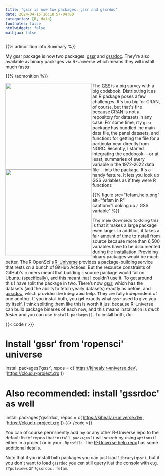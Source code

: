```yaml
---
title: "gssr is now two packages: gssr and gssrdoc"
date: 2024-04-15T16:18:57-04:00
categories: [R, data]
footnotes: false
htmlwidgets: false
mathjax: false
---
```



{{% admonition info Summary %}}

My gssr package is now two packages: [gssr](https://kjhealy.github.io/gssr/) and [gssrdoc](https://kjhealy.github.io/gssrdoc/). They're also available as binary packages via R-Universe which means they will install much faster.

{{% /admonition %}}


<p class="clearfix"><a href="http://kjhealy.github.io/gssr"><img src="/files/misc/hex-gssr.png" width="280" align="left"><a href="http://kjhealy.github.io/gssrdoc"><img src="/files/misc/hex-gssrdoc.png" width="280" align="left"></a></p>


The [GSS](https://gss.norc.org) is a big survey with a big codebook. Distributing it as an R package poses a few challenges. It's too big for CRAN, of course, but that's fine because CRAN is not a repository for datasets in any case. For some time, my `gssr` package has bundled the main data file, the panel datasets, and functions for getting the file for a particular year directly from NORC. Recently, I started integrating the codebook---or at least, summaries of every variable in the 1972-2022 data file---into the package. It's a handy feature. It lets you look up GSS variables as if they were R functions:

{{% figure src="fefam_help.png" alt="fefam in R" caption="Looking up a GSS variable" %}}

The main downside to doing this is that it makes a large package even larger. In addition, it takes a fair amount of time to install from source because more than 6,500 variables have to be documented during the installation. Providing binary packages would be much better. The R OpenSci's [R-Universe](https://r-universe.dev/search/)  provides a package-building service that rests on a bunch of GitHub Actions. But the resource constraints of GitHub's runners meant that building a source package would fail on Ubuntu (specifically), and this meant that I couldn't use it. To get around this I have split the package in two. There’s now [gssr](https://kjhealy.github.io/gssr/), which has the datasets (and the ability to fetch yearly datasets) exactly as before, and [gssrdoc](https://kjhealy.github.io/gssrdoc/), which provides the integrated help. They are fully independent of one another. If you install both, you get exactly what `gssr` used to give you by itself. I think splitting them like this is worth it just because R-Universe can build package binaries of each now, and this means installation is _much faster_ and you can use `install.packages()`. To install both, do:

{{< code r >}}
# Install 'gssr' from 'ropensci' universe
install.packages('gssr', repos =
  c('https://kjhealy.r-universe.dev', 'https://cloud.r-project.org'))

# Also recommended: install 'gssrdoc' as well
install.packages('gssrdoc', repos =
  c('https://kjhealy.r-universe.dev', 'https://cloud.r-project.org'))
{{< /code >}}


You can of course permanently add my or any other R-Universe repo to the default list of repos that `install.packages()` will search by using `options()` either in a project or in your `.Rprofile`. The [R-Universe help repo](https://github.com/r-universe-org/help) has some additional details. 

Note that if you install both packages you can just load `library(gssr)`, but if you don't want to load `gssrdoc` you can still query it at the console with e.g. `??polviews` or `?gssrdoc::fefam`. 
